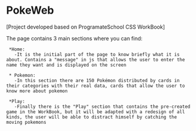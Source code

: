 # PokeWeb
[Project developed based on ProgramateSchool CSS WorkBook]

The page contains 3 main sections where you can find:

     *Home:
       -It is the initial part of the page to know briefly what it is about. Contains a "message" in js that allows the user to enter the name they want and is displayed on the screen
    
     * Pokemon:
       -In this section there are 150 Pokémon distributed by cards in their categories with their real data, cards that allow the user to know more about pokemon
    
     *Play:
       -Finally there is the "Play" section that contains the pre-created game in the WorkBook, but it will be adapted with a redesign of all kinds, the user will be able to distract himself by catching the moving pokemons
